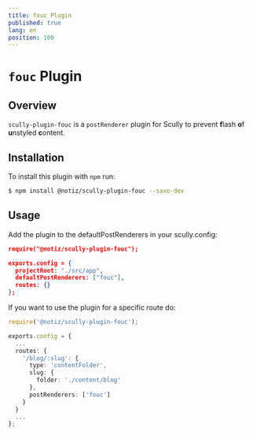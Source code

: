 ```yaml
---
title: fouc Plugin
published: true
lang: en
position: 100
---
```


# `fouc` Plugin

<div class="docs-link_table">
  <a class="homepage" href="https://github.com/notiz-dev/scully-plugins"></a>
  <a class="repository" href="https://github.com/notiz-dev/scully-plugins/tree/master/plugins/fouc"></a>
</div>

## Overview

`scully-plugin-fouc` is a `postRenderer` plugin for Scully to prevent <b>f</b>lash <b>o</b>f <b>u</b>nstyled <b>c</b>ontent.

## Installation

To install this plugin with `npm` run:

```bash
$ npm install @notiz/scully-plugin-fouc --save-dev
```

## Usage

Add the plugin to the defaultPostRenderers in your scully.config:

```json
require("@notiz/scully-plugin-fouc");

exports.config = {
  projectRoot: "./src/app",
  defaultPostRenderers: ["fouc"],
  routes: {}
};
```

If you want to use the plugin for a specific route do:

```typescript
require('@notiz/scully-plugin-fouc');

exports.config = {
  ...
  routes: {
    '/blog/:slug': {
      type: 'contentFolder',
      slug: {
        folder: './content/blog'
      },
      postRenderers: ['fouc']
    }
  }
  ...
};
```
